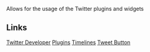Allows for the usage of the Twitter plugins and widgets

## Links

[Twitter Developer](https://developer.twitter.com/)
[Plugins](https://developer.twitter.com/en/docs/twitter-for-websites/overview)
[Timelines](https://developer.twitter.com/en/docs/twitter-for-websites/timelines/overview)
[Tweet Button](https://developer.twitter.com/en/docs/twitter-for-websites/tweet-button/overview)
